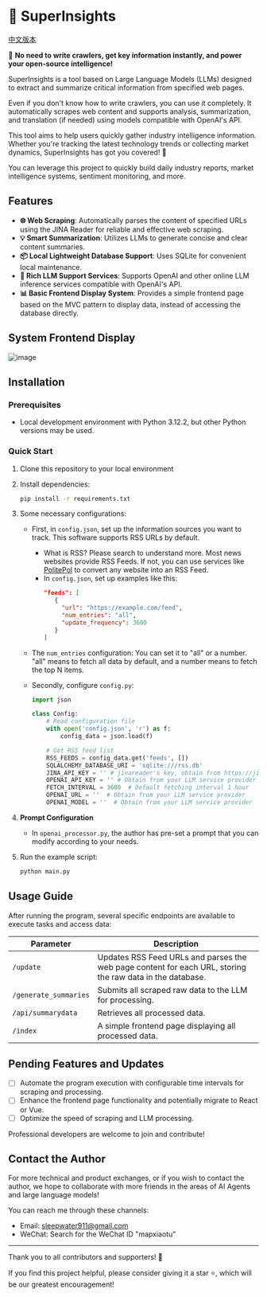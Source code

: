 
# 🚀 SuperInsights

[中文版本](https://github.com/riddle911/SuperInsights/blob/main/README_CN.md)

🚀 **No need to write crawlers, get key information instantly, and power your open-source intelligence!**

SuperInsights is a tool based on Large Language Models (LLMs) designed to extract and summarize critical information from specified web pages. 

Even if you don't know how to write crawlers, you can use it completely. It automatically scrapes web content and supports analysis, summarization, and translation (if needed) using models compatible with OpenAI's API.

This tool aims to help users quickly gather industry intelligence information. Whether you're tracking the latest technology trends or collecting market dynamics, SuperInsights has got you covered! 💪

You can leverage this project to quickly build daily industry reports, market intelligence systems, sentiment monitoring, and more.

## Features

- **🌐 Web Scraping**: Automatically parses the content of specified URLs using the JINA Reader for reliable and effective web scraping.
- **💡 Smart Summarization**: Utilizes LLMs to generate concise and clear content summaries.
- **📦 Local Lightweight Database Support**: Uses SQLite for convenient local maintenance.
- **🔗 Rich LLM Support Services**: Supports OpenAI and other online LLM inference services compatible with OpenAI's API.
- **📊 Basic Frontend Display System**: Provides a simple frontend page based on the MVC pattern to display data, instead of accessing the database directly.

## System Frontend Display

![image](https://github.com/user-attachments/assets/2bf08923-2699-4c1b-8bd9-035a871e76d7)

## Installation

### Prerequisites
- Local development environment with Python 3.12.2, but other Python versions may be used.

### Quick Start

1. Clone this repository to your local environment

2. Install dependencies:
   ```bash
   pip install -r requirements.txt
   ```

3. Some necessary configurations:
   - First, in `config.json`, set up the information sources you want to track. This software supports RSS URLs by default.
     - What is RSS? Please search to understand more. Most news websites provide RSS Feeds. If not, you can use services like [PolitePol](https://politepol.com/) to convert any website into an RSS Feed.
     - In `config.json`, set up examples like this:
       ```json
       "feeds": [
          {
            "url": "https://example.com/feed",
            "num_entries": "all", 
            "update_frequency": 3600 
          }
       ]
       ```
   - The `num_entries` configuration: You can set it to "all" or a number. "all" means to fetch all data by default, and a number means to fetch the top N items.
   
   - Secondly, configure `config.py`:
     ```python
     import json
     
     class Config:
         # Read configuration file
         with open('config.json', 'r') as f:
             config_data = json.load(f)
     
         # Get RSS feed list
         RSS_FEEDS = config_data.get('feeds', [])
         SQLALCHEMY_DATABASE_URI = 'sqlite:///rss.db'
         JINA_API_KEY = '' # jinareader's key, obtain from https://jina.ai/
         OPENAI_API_KEY = '' # Obtain from your LLM service provider
         FETCH_INTERVAL = 3600  # Default fetching interval 1 hour
         OPENAI_URL = ''  # Obtain from your LLM service provider
         OPENAI_MODEL = ''  # Obtain from your LLM service provider
     ```
5. **Prompt Configuration**
   - In `openai_processor.py`, the author has pre-set a prompt that you can modify according to your needs.

6. Run the example script:
   ```bash
   python main.py
   ```

## Usage Guide

After running the program, several specific endpoints are available to execute tasks and access data:

| Parameter              | Description                                                                 |
|------------------------|-----------------------------------------------------------------------------|
| `/update`              | Updates RSS Feed URLs and parses the web page content for each URL, storing the raw data in the database. |
| `/generate_summaries`  | Submits all scraped raw data to the LLM for processing.                     |
| `/api/summarydata`     | Retrieves all processed data.                                               |
| `/index`               | A simple frontend page displaying all processed data.                       |

## Pending Features and Updates

- [ ] Automate the program execution with configurable time intervals for scraping and processing.
- [ ] Enhance the frontend page functionality and potentially migrate to React or Vue.
- [ ] Optimize the speed of scraping and LLM processing.

Professional developers are welcome to join and contribute!

## Contact the Author

For more technical and product exchanges, or if you wish to contact the author, we hope to collaborate with more friends in the areas of AI Agents and large language models!

You can reach me through these channels:

- Email: sleepwater911@gmail.com
- WeChat: Search for the WeChat ID "mapxiaotu"

---

Thank you to all contributors and supporters! 👏

If you find this project helpful, please consider giving it a star ⭐️, which will be our greatest encouragement!
